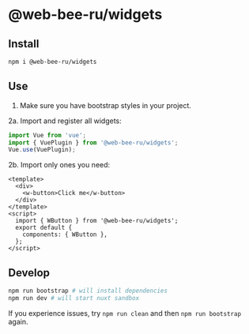 # @web-bee-ru/widgets

## Install
```bash
npm i @web-bee-ru/widgets
```

## Use

1. Make sure you have bootstrap styles in your project.

2a. Import and register all widgets:
```js
import Vue from 'vue';
import { VuePlugin } from '@web-bee-ru/widgets';
Vue.use(VuePlugin);
```

2b. Import only ones you need:
```vue
<template>
  <div>
    <w-button>Click me</w-button>
  </div>
</template>
<script>
  import { WButton } from '@web-bee-ru/widgets';
  export default {
    components: { WButton },
  };
</script>
```

## Develop

```bash
npm run bootstrap # will install dependencies
npm run dev # will start nuxt sandbox
```

If you experience issues, try `npm run clean` and then `npm run bootstrap` again.

